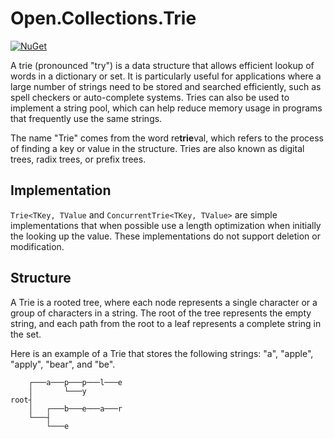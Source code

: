 ﻿# Open.Collections.Trie

[![NuGet](https://img.shields.io/nuget/v/Open.Collections.Trie.svg)](https://www.nuget.org/packages/Open.Collections.Trie/)

A trie (pronounced "try") is a data structure that allows efficient lookup of words in a dictionary or set. It is particularly useful for applications where a large number of strings need to be stored and searched efficiently, such as spell checkers or auto-complete systems. Tries can also be used to implement a string pool, which can help reduce memory usage in programs that frequently use the same strings.

The name "Trie" comes from the word re**trie**val, which refers to the process of finding a key or value in the structure. Tries are also known as digital trees, radix trees, or prefix trees.

## Implementation

`Trie<TKey, TValue` and `ConcurrentTrie<TKey, TValue>` are simple implementations that when possible use a length optimization when initially the looking up the value. These implementations do not support deletion or modification.

## Structure

A Trie is a rooted tree, where each node represents a single character or a group of characters in a string. The root of the tree represents the empty string, and each path from the root to a leaf represents a complete string in the set.

Here is an example of a Trie that stores the following strings: "a", "apple", "apply", "bear", and "be".

```
    ┌───a───p───p───l───e
    │       └───y
root┤
    │   ┌───b───e───a───r
    └───┤
        └───e
```